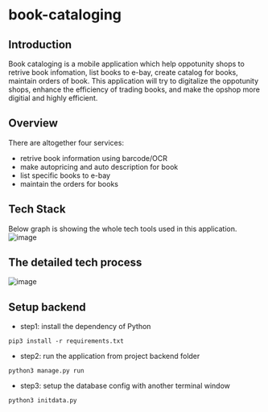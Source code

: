 # book-cataloging

## Introduction
Book cataloging is a mobile application which help oppotunity shops to retrive book infomation, list books to e-bay, create catalog for books, maintain orders of book. This application will try to digitalize the oppotunity shops, enhance the efficiency of trading books, and make the opshop more digitial and highly efficient.

## Overview
There are altogether four services:
* retrive book information using barcode/OCR
* make autopricing and auto description for book
* list specific books to e-bay
* maintain the orders for books

## Tech Stack
Below graph is showing the whole tech tools used in this application.<br>
![image](https://github.com/CircEx/book-cataloging/blob/WeiSong/backend/images/tech.jpg)

## The detailed tech process
![image](https://github.com/CircEx/book-cataloging/blob/WeiSong/backend/images/detailed.jpg)

## Setup backend
* step1: install the dependency of Python<br>
```
pip3 install -r requirements.txt
```
* step2: run the application from project backend folder<br>
```
python3 manage.py run
```
* step3: setup the database config with another terminal window<br>
```
python3 initdata.py
```
